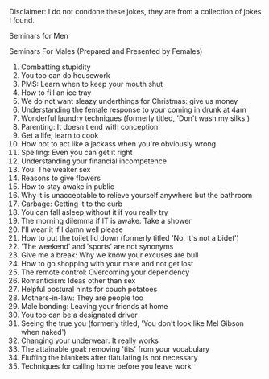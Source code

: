 Disclaimer: I do not condone these jokes, they are from a collection of jokes I found.

Seminars for Men

Seminars For Males (Prepared and Presented by Females)

1.  Combatting stupidity
2.  You too can do housework
3.  PMS: Learn when to keep your mouth shut
4.  How to fill an ice tray
5.  We do not want sleazy underthings for Christmas: give us
money
6.  Understanding the female response to your coming in drunk at 4am
7.  Wonderful laundry techniques (formerly titled, 'Don't wash my silks')
8.  Parenting: It doesn't end with conception
9.  Get a life; learn to cook
10. How not to act like a jackass when you're obviously wrong
11. Spelling: Even you can get it right
12. Understanding your financial incompetence
13. You: The weaker sex
14. Reasons to give flowers
15. How to stay awake in public
16. Why it is unacceptable to relieve yourself anywhere but the bathroom
17. Garbage: Getting it to the curb
18. You can fall asleep without it if you really try
19. The morning dilemma if IT is awake: Take a shower
20. I'll wear it if I damn well please
21. How to put the toilet lid down (formerly titled 'No, it's not a bidet')
22. 'The weekend' and 'sports' are not synonyms
23. Give me a break: Why we know your excuses are bull
24. How to go shopping with your mate and not get lost
25. The remote control: Overcoming your dependency
26. Romanticism: Ideas other than sex
27. Helpful postural hints for couch potatoes
28. Mothers-in-law: They are people too
29. Male bonding: Leaving your friends at home
30. You too can be a designated driver
31. Seeing the true you (formerly titled, 'You don't look like Mel Gibson when naked')
32. Changing your underwear: It really works
33. The attainable goal: removing 'tits' from your vocabulary
34. Fluffing the blankets after flatulating is not necessary
35.  Techniques for calling home before you leave work

